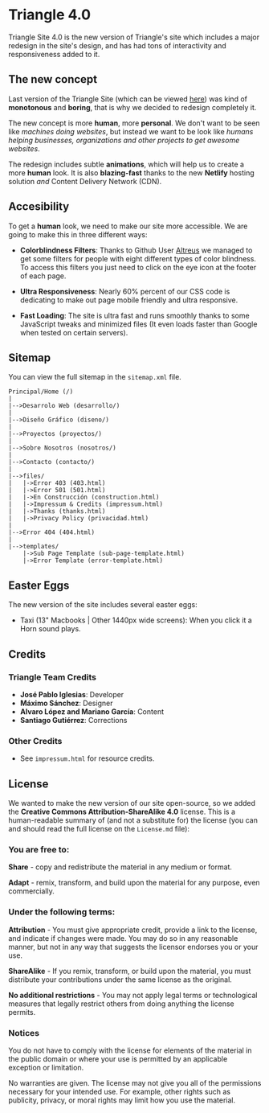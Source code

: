 # Triangle 4.0

Triangle Site 4.0 is the new version of Triangle's site which includes a major redesign in the site's design, and has had tons of interactivity and responsiveness added to it.

## The new concept

Last version of the Triangle Site (which can be viewed <a href="https://triangle-mx.github.io/Triangle-3.0">here</a>) was kind of **monotonous** and **boring**, that is why we decided to redesign completely it.

The new concept is more **human**, more **personal**. We don't want to be seen like <i>machines doing websites</i>, but instead we want to be look like <i>humans helping businesses, organizations and other projects to get awesome websites</i>.

The redesign includes subtle **animations**, which will help us to create a more **human** look. It is also **blazing-fast** thanks to the new **Netlify** hosting solution *and* Content Delivery Network (CDN).

## Accesibility

To get a **human** look, we need to make our site more accessible. We are going to make this in three different ways:

- **Colorblindness Filters**: Thanks to Github User <a href="https://github.com/Altreus">Altreus</a> we managed to get some filters for people with eight different types of color blindness. To access this filters you just need to click on the eye icon at the footer of each page.

- **Ultra Responsiveness**: Nearly 60% percent of our CSS code is dedicating to make out page mobile friendly and ultra responsive.

- **Fast Loading**: The site is ultra fast and runs smoothly thanks to some JavaScript tweaks and minimized files (It even loads faster than Google when tested on certain servers).

## Sitemap
You can view the full sitemap in the ```sitemap.xml``` file.

    Principal/Home (/)
    |
    |-->Desarrolo Web (desarrollo/)
    |
    |-->Diseño Gráfico (diseno/)
    |
    |-->Proyectos (proyectos/)
    |
    |-->Sobre Nosotros (nosotros/)
    |
    |-->Contacto (contacto/)
    |
    |-->files/
    |   |->Error 403 (403.html)
    |   |->Error 501 (501.html)
    |   |->En Construcción (construction.html)
    |   |->Impressum & Credits (impressum.html)
    |   |->Thanks (thanks.html)
    |   |->Privacy Policy (privacidad.html)
    |
    |-->Error 404 (404.html)
    |
    |-->templates/
        |->Sub Page Template (sub-page-template.html)
        |->Error Template (error-template.html)

## Easter Eggs

The new version of the site includes several easter eggs:

- Taxi (13" Macbooks | Other 1440px wide screens): When you click it a Horn sound plays.

## Credits

### Triangle Team Credits
- **José Pablo Iglesias**: Developer
- **Máximo Sánchez**: Designer
- **Alvaro López and Mariano García**: Content
- **Santiago Gutiérrez**: Corrections

### Other Credits
- See ```impressum.html``` for resource credits.

## License

We wanted to make the new version of our site open-source, so we added the **Creative Commons Attribution-ShareAlike 4.0** license. This is a human-readable summary of (and not a substitute for) the license (you can and should read the full license on the <code>License.md</code> file):

### You are free to:

**Share** - copy and redistribute the material in any medium or format.

**Adapt** - remix, transform, and build upon the material
for any purpose, even commercially.

### Under the following terms:

**Attribution** - You must give appropriate credit, provide a link to the license, and indicate if changes were made. You may do so in any reasonable manner, but not in any way that suggests the licensor endorses you or your use.

**ShareAlike** - If you remix, transform, or build upon the material, you must distribute your contributions under the same license as the original.

**No additional restrictions** - You may not apply legal terms or technological measures that legally restrict others from doing anything the license permits.

### Notices

You do not have to comply with the license for elements of the material in the public domain or where your use is permitted by an applicable exception or limitation.

No warranties are given. The license may not give you all of the permissions necessary for your intended use. For example, other rights such as publicity, privacy, or moral rights may limit how you use the material.
